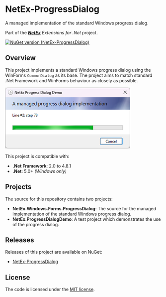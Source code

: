 # NetEx-ProgressDialog
A managed implementation of the standard Windows progress dialog.

Part of the *[**NetEx**](https://github.com/Peckmore/netex) Extensions for .Net* project.

[![NuGet version (NetEx-ProgressDialog)](https://img.shields.io/nuget/v/NetEx-ProgressDialog.svg?style=flat-square)](https://www.nuget.org/packages/NetEx-ProgressDialog/)

## Overview

This project implements a standard Windows progress dialog using the WinForms `CommonDialog` as its base. The project aims to match standard .Net Framework and WinForms behaviour as closely as possible.

![New Style](resources/images/new-style.png)

This project is compatible with:
- **.Net Framework**: 2.0 to 4.8.1
- **.Net**: 5.0+ *(Windows only)*

## Projects

The source for this repository contains two projects:

- **NetEx.Windows.Forms.ProgressDialog**: The source for the managed implementation of the standard Windows progress dialog.
- **NetEx.ProgressDialogDemo**: A test project which demonstrates the use of the progress dialog.

## Releases

Releases of this project are available on NuGet:

- [NetEx-ProgressDialog](https://www.nuget.org/packages/NetEx-ProgressDialog/)

##  License

The code is licensed under the [MIT license](https://github.com/Peckmore/netex-progressdialog?tab=MIT-1-ov-file#readme).